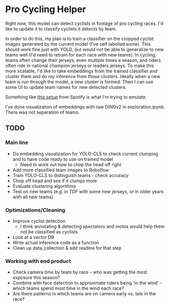 # Pro Cycling Helper

Right now, this model can detect cyclists in footage of pro cycling races. I'd like to update it to classify cyclists it detects by team.

In order to do this, my plan is to train a classifier on the cropped cyclist images generated by the current model (I've self labelled some). This should work fine just with YOLO, but would not be able to generalize to new teams well (I'd need to retrain for each race with new teams). In cycling, teams often change their jerseys, even multiple times a season, and riders often ride in national champion jerseys or leaders jerseys. To make this more scalable, I'd like to take embeddings from the trained classifier and cluster them and do my inference from those clusters. Ideally when a new team is run through the model, a new cluster is formed. Then I can use some UI to update team names for new detected clusters.

Something like [this setup](https://engineering.atspotify.com/2023/12/recursive-embedding-and-clustering/) from Spotify is what I'm trying to emulate.

I've done visualization of embeddings with raw DINOv2 in exploration.ipynb. There was not separation of teams.

## TODO
### Main line
* Do embedding visualization for YOLO-CLS to check current clumping and to have code ready to use on trained model
    * Need to work out how to chop the head off right
* Add more classified team images to Roboflow
* Train YOLO-CLS to distinguish teams - check accuracy
* Chop off head and see if it clumps more
* Evaluate clustering algorithms
* Test on new teams (e.g. in TDF with some new jerseys, or in older years with all new teams)

### Optimizations/Cleaning
* Improve cyclist detection
    * I think annotating & detecting spectators and motos would help them not be classified as cyclists
* Look at a vector DB
* Write actual inference code as a function
* Clean up data_collection & add readme for that step

### Working with end product
* Check camera time by team by race - who was getting the most exposure this season?
* Combine with face detection to approximate riders being 'in the wind' - which teams spend most time in the wind each race?
* Are there patterns in which teams are on camera early vs. late in the race?